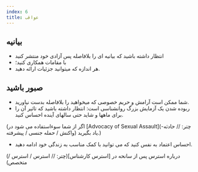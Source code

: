 ```yaml
---
index: 6
title: عواقب
---
```

## بیانیه

*   انتظار داشته باشید که بیانیه ای را بلافاصله پس آزادی خود منتشر کنید
*   با مقامات همکاری کنید؛
*   هر اندازه که میتوانید جزئیات ارائه دهید.

## صبور باشید

*   شما ممکن است آرامش و حریم خصوصی که میخواهید را بلافاصله بدست نیاورید.
*   ربوده شدن یک آزمایش بزرگ روانشناسی است: انتظار داشته باشید که تاثیر آن را برای ماهها و شاید حتی سالهای آینده احساس کنید.

(اگر از شما سوءاستفاده می شود در [Advocacy of Sexual Assault](چتر: // حادثه-واکنش / حمله جنسی / پیشرفته) یاد بگیرید.)

*   احساس اعتماد به نفس کنید که می توانید با کمک مناسب به زندگی خود ادامه دهید.

(درباره استرس پس از سانحه در [استرس کارشناس](چتر: // استرس / استرس / متخصص)